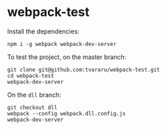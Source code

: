 # webpack-test

Install the dependencies:

```
npm i -g webpack webpack-dev-server
```

To test the project, on the master branch:

```
git clone git@github.com:tvararu/webpack-test.git
cd webpack-test
webpack-dev-server
```

On the `dll` branch:

```
git checkout dll
webpack --config webpack.dll.config.js
webpack-dev-server
```

